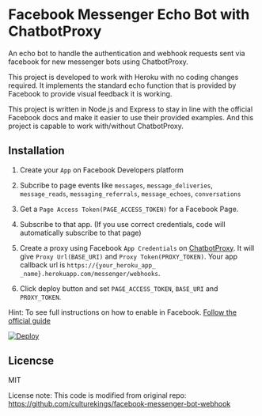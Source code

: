 # Facebook Messenger Echo Bot with ChatbotProxy

An echo bot to handle the authentication and webhook requests sent via facebook for new messenger bots using ChatbotProxy.

This project is developed to work with Heroku with no coding changes required. It implements the standard echo function that is provided by Facebook to provide visual feedback it is working.

This project is written in Node.js and Express to stay in line with the official Facebook docs and make it easier to use their provided examples. And this project is capable to work with/without ChatbotProxy.

## Installation

1) Create your `App` on Facebook Developers platform

2) Subcribe to page events like `messages`, `message_deliveries`, `message_reads`, `messaging_referrals`, `message_echoes`, `conversations`

3) Get a `Page Access Token(PAGE_ACCESS_TOKEN)` for a Facebook Page.

4) Subscribe to that app. (If you use correct credentials, code will automatically subscribe to that page)

5) Create a proxy using Facebook `App Credentials` on [ChatbotProxy](https://www.chatbotproxy.com/proxies/new). It will give `Proxy Url(BASE_URI)` and `Proxy Token(PROXY_TOKEN)`. Your app callback url is `https://{your_heroku_app_ _name}.herokuapp.com/messenger/webhooks`.

6) Click deploy button and set `PAGE_ACCESS_TOKEN`, `BASE_URI` and `PROXY_TOKEN`.


Hint: To see full instructions on how to enable in Facebook. [Follow the official guide](https://developers.facebook.com/docs/messenger-platform/quickstart)

[![Deploy](https://www.herokucdn.com/deploy/button.svg)](https://heroku.com/deploy)

## Licencse

MIT

License note: This code is modified from original repo: https://github.com/culturekings/facebook-messenger-bot-webhook
